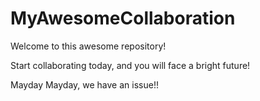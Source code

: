 # MyAwesomeCollaboration

Welcome to this awesome repository!

Start collaborating today, and you will face a bright future!

Mayday Mayday, we have an issue!!

